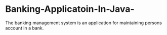 # Banking-Applicatoin-In-Java-
The banking management system is an application for maintaining persons account in a bank. 
